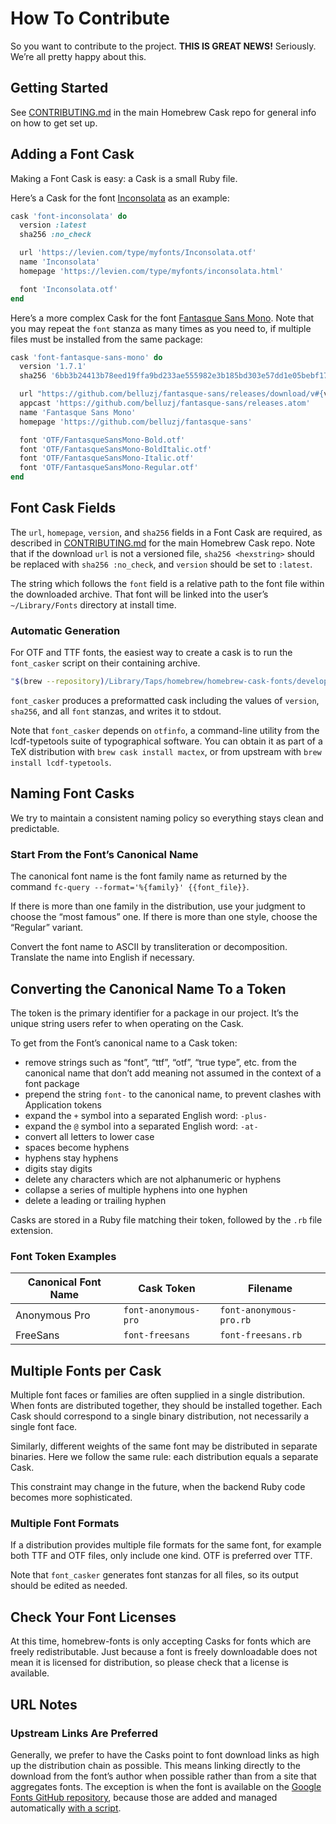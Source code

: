# How To Contribute

So you want to contribute to the project. **THIS IS GREAT NEWS!** Seriously. We’re all pretty happy about this.

## Getting Started

See [CONTRIBUTING.md](https://github.com/Homebrew/homebrew-cask/blob/master/CONTRIBUTING.md) in the main Homebrew Cask repo for general info on how to get set up.

## Adding a Font Cask

Making a Font Cask is easy: a Cask is a small Ruby file.

Here’s a Cask for the font [Inconsolata](https://levien.com/type/myfonts/inconsolata.html) as an example:
```ruby
cask 'font-inconsolata' do
  version :latest
  sha256 :no_check

  url 'https://levien.com/type/myfonts/Inconsolata.otf'
  name 'Inconsolata'
  homepage 'https://levien.com/type/myfonts/inconsolata.html'

  font 'Inconsolata.otf'
end
```

Here’s a more complex Cask for the font [Fantasque Sans Mono](https://github.com/belluzj/fantasque-sans). Note that you may repeat the `font` stanza as many times as you need to, if multiple files must be installed from the same package:

```ruby
cask 'font-fantasque-sans-mono' do
  version '1.7.1'
  sha256 '6bb3b24413b78eed19ffa9bd233ae555982e3b185bd303e57dd1e05bebf17352'

  url "https://github.com/belluzj/fantasque-sans/releases/download/v#{version}/FantasqueSansMono.zip"
  appcast 'https://github.com/belluzj/fantasque-sans/releases.atom'
  name 'Fantasque Sans Mono'
  homepage 'https://github.com/belluzj/fantasque-sans'

  font 'OTF/FantasqueSansMono-Bold.otf'
  font 'OTF/FantasqueSansMono-BoldItalic.otf'
  font 'OTF/FantasqueSansMono-Italic.otf'
  font 'OTF/FantasqueSansMono-Regular.otf'
end
```

## Font Cask Fields

The `url`, `homepage`, `version`, and `sha256` fields in a Font Cask are required, as described in [CONTRIBUTING.md](https://github.com/Homebrew/homebrew-cask/blob/master/CONTRIBUTING.md) for the main Homebrew Cask repo. Note that if the download `url` is not a versioned file, `sha256 <hexstring>` should be replaced with `sha256 :no_check`, and `version` should be set to `:latest`.

The string which follows the `font` field is a relative path to the font file within the downloaded archive. That font will be linked into the user’s `~/Library/Fonts` directory at install time.

### Automatic Generation

For OTF and TTF fonts, the easiest way to create a cask is to run the `font_casker` script on their containing archive.

```bash
"$(brew --repository)/Library/Taps/homebrew/homebrew-cask-fonts/developer/bin/font_casker" font_archive.zip
```

`font_casker` produces a preformatted cask including the values of `version`, `sha256`, and all `font` stanzas, and writes it to stdout.

Note that `font_casker` depends on `otfinfo`, a command-line utility from the lcdf-typetools suite of typographical software. You can obtain it as part of a TeX distribution with `brew cask install mactex`, or from upstream with `brew install lcdf-typetools`.

## Naming Font Casks

We try to maintain a consistent naming policy so everything stays clean and predictable.

### Start From the Font’s Canonical Name

The canonical font name is the font family name as returned by the command `fc-query --format='%{family}' {{font_file}}`.

If there is more than one family in the distribution, use your judgment to choose the “most famous” one. If there is more than one style, choose the “Regular” variant.

Convert the font name to ASCII by transliteration or decomposition. Translate the name into English if necessary.

## Converting the Canonical Name To a Token

The token is the primary identifier for a package in our project. It’s the unique string users refer to when operating on the Cask.

To get from the Font’s canonical name to a Cask token:

  * remove strings such as “font”, “ttf”, “otf”, “true type”, etc. from the
    canonical name that don’t add meaning not assumed in the context of a font
    package
  * prepend the string `font-` to the canonical name, to prevent clashes
    with Application tokens
  * expand the `+` symbol into a separated English word: `-plus-`
  * expand the `@` symbol into a separated English word: `-at-`
  * convert all letters to lower case
  * spaces become hyphens
  * hyphens stay hyphens
  * digits stay digits
  * delete any characters which are not alphanumeric or hyphens
  * collapse a series of multiple hyphens into one hyphen
  * delete a leading or trailing hyphen

Casks are stored in a Ruby file matching their token, followed by the `.rb` file extension.

### Font Token Examples

Canonical Font Name | Cask Token            | Filename
--------------------|---------------------- |------------------------
Anonymous Pro       | `font-anonymous-pro`  | `font-anonymous-pro.rb`
FreeSans            | `font-freesans`       | `font-freesans.rb`

## Multiple Fonts per Cask

Multiple font faces or families are often supplied in a single distribution. When fonts are distributed together, they should be installed together. Each Cask should correspond to a single binary distribution, not necessarily a single font face.

Similarly, different weights of the same font may be distributed in separate binaries. Here we follow the same rule: each distribution equals a separate Cask.

This constraint may change in the future, when the backend Ruby code becomes more sophisticated.

### Multiple Font Formats

If a distribution provides multiple file formats for the same font, for example both TTF and OTF files, only include one kind. OTF is preferred over TTF.

Note that `font_casker` generates font stanzas for all files, so its output should be edited as needed.

## Check Your Font Licenses

At this time, homebrew-fonts is only accepting Casks for fonts which are freely redistributable. Just because a font is freely downloadable does not mean it is licensed for distribution, so please check that a license is available.

## URL Notes

### Upstream Links Are Preferred

Generally, we prefer to have the Casks point to font download links as high up the distribution chain as possible. This means linking directly to the download from the font’s author when possible rather than from a site that aggregates fonts. The exception is when the font is available on the [Google Fonts GitHub repository](https://github.com/google/fonts), because those are added and managed automatically [with a script](https://github.com/Homebrew/homebrew-cask-fonts/blob/master/developer/bin/import_google_fonts).
